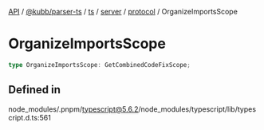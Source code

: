 [API](../../../../../../../../../packages.md) / [@kubb/parser-ts](../../../../../../../index.md) / [ts](../../../../../index.md) / [server](../../../index.md) / [protocol](../index.md) / OrganizeImportsScope

# OrganizeImportsScope

```ts
type OrganizeImportsScope: GetCombinedCodeFixScope;
```

## Defined in

node\_modules/.pnpm/typescript@5.6.2/node\_modules/typescript/lib/typescript.d.ts:561
